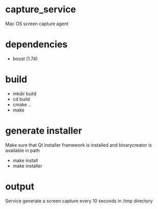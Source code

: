 # capture_service
Mac OS screen capture agent

# dependencies
- boost (1.74)

# build
- mkdir build
- cd build
- cmake ..
- make

# generate installer
Make sure that Qt Installer framework is installed and binarycreator is available in path

- make install
- make installer

# output
Service generate a screen capture every 10 seconds in /tmp directory